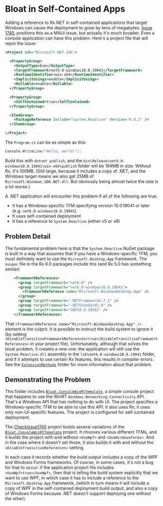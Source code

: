 # Bloat in Self-Contained Apps

Adding a reference to Rx.NET in self-contained applications that target Windows can cause the deployment to grow by tens of megabytes. [Issue 1745](https://github.com/dotnet/reactive/issues/1745), positions this as a MAUI issue, but actually it's much broader. Even a console application can have this problem. Here's a project file that will repro the issue:

```xml
<Project Sdk="Microsoft.NET.Sdk">

  <PropertyGroup>
    <OutputType>Exe</OutputType>
    <TargetFramework>net9.0-windows10.0.19041</TargetFramework>
    <RuntimeIdentifier>win-x64</RuntimeIdentifier>
    <ImplicitUsings>enable</ImplicitUsings>
    <Nullable>enable</Nullable>
  </PropertyGroup>

  <PropertyGroup>
    <SelfContained>true</SelfContained>
  </PropertyGroup>

  <ItemGroup>
    <PackageReference Include="System.Reactive" Version="6.0.1" />
  </ItemGroup>

</Project>
```

The `Program.cs` can be as simple as this:

```cs
Console.WriteLine("Hello, world!");
```

Build this with `dotnet publish`, and the `bin\Release\net9.0-windows10.0.19041\win-x64\publish` folder will be 194MB in size. Without Rx, it's 100MB. (Still large, because it includes a copy of .NET, and the Windows target means we also get 25MB of `Microsoft.Windows.SDK.NET.dll`. But obviously being almost twice the size is a lot worse.)

A .NET application will encounter this problem if all of the following are true:

* It has a Windows-specific TFM specifying version 10.0.19041 or later (e.g. `net6.0-windows10.0.19041`)
* It uses self-contained deployment
* It has a reference to `System.Reactive` (either v5 or v6)

## Problem Detail

The fundamental problem here is that the `System.Reactive` NuGet package is built in a way that assumes that if you have a Windows-specific TFM, you must definitely want to use the `Microsoft.Desktop.App` framework. The `nuspec` file in the Rx 6.0 packages include this (and Rx 5.0 has something similar)

```xml
    <frameworkReferences>
      <group targetFramework="net6.0" />
      <group targetFramework="net6.0-windows10.0.19041">
        <frameworkReference name="Microsoft.WindowsDesktop.App" />
      </group>
      <group targetFramework=".NETFramework4.7.2" />
      <group targetFramework=".NETStandard2.0" />
      <group targetFramework="UAP10.0.18362" />
    </frameworkReferences>
```

That `<frameworkReference name="Microsoft.WindowsDesktop.App" />` element is the culprit. It is possible to instruct the build system to ignore it (by setting `<DisableTransitiveFrameworkReferences>true</DisableTransitiveFrameworkReferences>` in your project file). Unfortunately, although that solves the bloat problem, it creates a new one: the application will still use the `System.Reactive.dll` assembly in the `lib\net6.0-windows10.0.19041` folder, and if it attempts to use certain Rx features, this results in compiler errors. See the [`ExtensionMethods`](../ExtensionMethods/) folder for more information about that problem.


## Demonstrating the Problem

This folder includes [`Bloat.ConsoleWinRtTemplate`](Bloat.ConsoleWinRtTemplate/), a simple console project that happens to use the WinRT `Windows.Networking.Connectivity` API. That's a Windows API that has nothing to do with UI. The project specifies a Windows-specific TFM to be able to use this API. It also uses Rx; it uses only non-UI-specific features. The project is configured for self-contained deployment.

The [CheckIssue1745](CheckIssue1745/) project builds several variations of the [`Bloat.ConsoleWinRtTemplate`](Bloat.ConsoleWinRtTemplate/) project. It chooses various different TFMs, and it builds the project with and without `<UseWpf>` and `<UseWindowsForms>`. And in the case where it doesn't set those, it also builds it with and without the `<DisableTransitiveReferences>` setting.

In each case it records whether the build output includes a copy of the WPF and Windows Forms frameworks. Of course, in some cases, it's not a bug for that to occur: if the application project file includes `<UseWpf>true</UseWpf>`, then that is telling the build system explicitly that we want to use WPF, in which case it has to include a reference to the `Microsoft.Desktop.App` framework, (which in turn means it will include a copy of WPF in the self-contained deployment build output, and also a copy of Windows Forms because .NET doesn't support deploying one without the other).